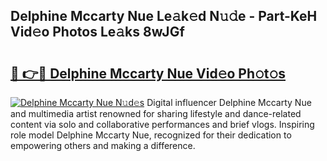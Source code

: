 ## Delphine Mccarty Nue Le𝚊k𝚎d N𝚞𝚍e - Part-KeH Vid𝚎o Photos Le𝚊ks 8wJGf

# <h2><a href="http://fb5133u.evod.top/?m=Delphine+Mccarty+Nue">🔗 👉🔴 Delphine Mccarty Nue Vid𝚎o Ph𝚘t𝚘s</a></h2>

[![Delphine Mccarty Nue N𝚞d𝚎s](https://i.imgur.com/8V9OHl7.gif)](http://fb5133u.evod.top/?m=Delphine+Mccarty+Nue)
Digital influencer Delphine Mccarty Nue and multimedia artist renowned for sharing lifestyle and dance-related content via solo and collaborative performances and brief vlogs. Inspiring role model Delphine Mccarty Nue, recognized for their dedication to empowering others and making a difference. 
